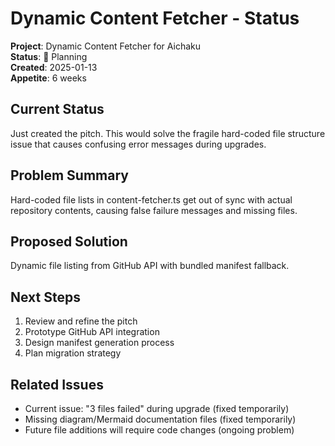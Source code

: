 # Dynamic Content Fetcher - Status

**Project**: Dynamic Content Fetcher for Aichaku  
**Status**: 🌱 Planning  
**Created**: 2025-01-13  
**Appetite**: 6 weeks  

## Current Status

Just created the pitch. This would solve the fragile hard-coded file structure issue that causes confusing error messages during upgrades.

## Problem Summary

Hard-coded file lists in content-fetcher.ts get out of sync with actual repository contents, causing false failure messages and missing files.

## Proposed Solution

Dynamic file listing from GitHub API with bundled manifest fallback.

## Next Steps

1. Review and refine the pitch
2. Prototype GitHub API integration
3. Design manifest generation process
4. Plan migration strategy

## Related Issues

- Current issue: "3 files failed" during upgrade (fixed temporarily)
- Missing diagram/Mermaid documentation files (fixed temporarily)
- Future file additions will require code changes (ongoing problem)